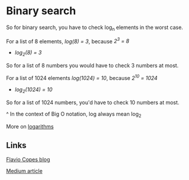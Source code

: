 # Binary search

So for binary search, you have to check log<sub>n</sub> elements in the worst case.

For a list of 8 elements, _log(8) = 3_, because _2<sup>3</sup> = 8_

- _log<sub>2</sub>(8) = 3_

So for a list of 8 numbers you would have to check 3 numbers at most.

For a list of 1024 elements _log(1024) = 10_, because _2<sup>10</sup> = 1024_

- _log<sub>2</sub>(1024) = 10_

So for a list of 1024 numbers, you'd have to check 10 numbers at most.

^ In the context of Big O notation, log always mean log<sub>2</sub>

More on [logarithms](../../logarithms/README.md)

## Links

[Flavio Copes blog](https://flaviocopes.com/binary-search-javascript/)

[Medium article](https://medium.com/@jeffrey.allen.lewis/javascript-algorithms-explained-binary-search-25064b896470)
